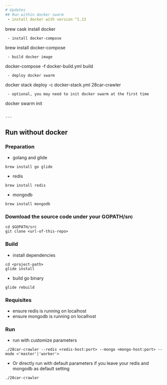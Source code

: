 ```yaml
---
# Updates
## Run within docker swarm
 - install docker with version ^1.13
```
brew cask install docker
```
 - install docker-compose
```
brew install docker-compose
```
 - build docker image
```
docker-compose -f docker-build.yml build
```
 - deploy docker swarm
```
docker stack deploy -c docker-stack.yml 28car-crawler
```
 - optional, you may need to init docker swarm at the first time
```
docker swarm init
```

---
```

## Run without docker
### Preparation
 - golang and glide
```
brew install go glide
```    
 - redis
```
brew install redis
```
 - mongodb
```
brew install mongodb
```

### Download the source code under your GOPATH/src
```
cd $GOPATH/src
git clone <url-of-this-repo>
```
 
### Build
 - install dependencies
```
cd <project-path>
glide install
```
    
 - build go binary
```
glide rebuild
```

### Requisites
 - ensure redis is running on localhost
 - ensure mongodb is running on localhost
  
### Run
 - run with customize parameters
```
./28car-crawler --redis <redis-host:port> --mongo <mongo-host:port> --mode <'master'|'worker'>
```
 - Or directly run with default parameters if you leave your redis and mongodb as default setting
```
./28car-crawler
```